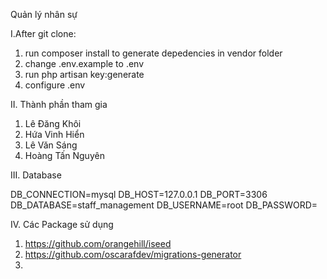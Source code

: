 Quản lý nhân sự

I.After git clone:

1. run composer install to generate depedencies in vendor folder
2. change .env.example to .env
3. run php artisan key:generate
4. configure .env

II. Thành phần tham gia

1. Lê Đăng Khôi
2. Hứa Vinh Hiển
3. Lê Văn Sáng
4. Hoàng Tấn Nguyên

III. Database

DB_CONNECTION=mysql
DB_HOST=127.0.0.1
DB_PORT=3306
DB_DATABASE=staff_management
DB_USERNAME=root
DB_PASSWORD=

IV. Các Package sử dụng

1. https://github.com/orangehill/iseed
2. https://github.com/oscarafdev/migrations-generator
3. 